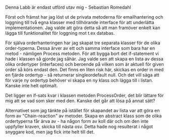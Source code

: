 ﻿Denna Labb är endast utförd utav mig - Sebastian Romedahl

Först och främst har jag löst ut de privata metoderna för emailhantering och loggning 
till två egna klasser med tillhörande interface för att underlätta implementationen.
Jag valde att göra detta så att man framöver enkelt kan lägga till funktionalitet för loggning mot t.ex databas.

För själva orderhanteringen har jag skapat tre separata klasser för de olika order-typerna.
Dessa ärver av ett och samma interface som bara har en metod - nämligen Process metoden.
För att bygga bort det if-statement vi hade i klassen så gjorde jag såhär. 
Jag valde sen att skapa en lista av dessa olika ordertyper (interfaces) och beroende på vilken som är aktuell för given order
så körs endast den. Det finns en liten risk här, skickas en order in med en fjärde ordertyp - så returnerar singleordefault null. 
Och det vill säga att för varje ny ordertyp behöver vi skapa en ny klass och lägga till i listan. Kanske inte helt optimalt.

Det ligger en if-sats kvar i klassen metoden ProcessOrder, det blir lättare för mig att se vad som sker med den. 
Kanske det går att lösa på annat sätt?

Alternativet som jag tänkte på istället för skapandet av lista var att göra en form av "Chain-reaction" av metoder.
Skapa en abstract klass som de olika ordertyperna får ärva av - ha någon form av koll där och om den inte uppfyller kraven, skicka till nästa osv.
Detta hade nog resulterat i något snyggare kod, men jag fick inte helt till det. 